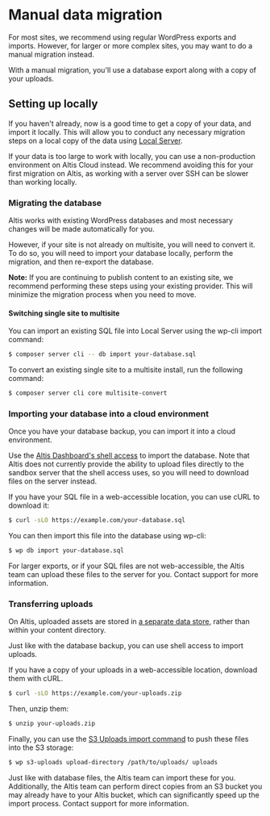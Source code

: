 # Manual data migration

For most sites, we recommend using regular WordPress exports and imports. However, for larger or more complex sites, you may want to do a manual migration instead.

With a manual migration, you'll use a database export along with a copy of your uploads.


## Setting up locally

If you haven't already, now is a good time to get a copy of your data, and import it locally. This will allow you to conduct any necessary migration steps on a local copy of the data using [Local Server](docs://local-server/).

If your data is too large to work with locally, you can use a non-production environment on Altis Cloud instead. We recommend avoiding this for your first migration on Altis, as working with a server over SSH can be slower than working locally.


### Migrating the database

Altis works with existing WordPress databases and most necessary changes will be made automatically for you.

However, if your site is not already on multisite, you will need to convert it. To do so, you will need to import your database locally, perform the migration, and then re-export the database.

**Note:** If you are continuing to publish content to an existing site, we recommend performing these steps using your existing provider. This will minimize the migration process when you need to move.


#### Switching single site to multisite

You can import an existing SQL file into Local Server using the wp-cli import command:

```sh
$ composer server cli -- db import your-database.sql
```

To convert an existing single site to a multisite install, run the following command:

```sh
$ composer server cli core multisite-convert
```


### Importing your database into a cloud environment

Once you have your database backup, you can import it into a cloud environment.

Use the [Altis Dashboard's shell access](docs://cloud/dashboard/cli/) to import the database. Note that Altis does not currently provide the ability to upload files directly to the sandbox server that the shell access uses, so you will need to download files on the server instead.

If you have your SQL file in a web-accessible location, you can use cURL to download it:

```sh
$ curl -sLO https://example.com/your-database.sql
```

You can then import this file into the database using wp-cli:

```sh
$ wp db import your-database.sql
```

For larger exports, or if your SQL files are not web-accessible, the Altis team can upload these files to the server for you. Contact support for more information.


### Transferring uploads

On Altis, uploaded assets are stored in [a separate data store](docs://cloud/s3-storage/), rather than within your content directory.

Just like with the database backup, you can use shell access to import uploads.

If you have a copy of your uploads in a web-accessible location, download them with cURL.

```sh
$ curl -sLO https://example.com/your-uploads.zip
```

Then, unzip them:

```sh
$ unzip your-uploads.zip
```

Finally, you can use the [S3 Uploads import command](https://github.com/humanmade/S3-Uploads#uploading-files-to-s3) to push these files into the S3 storage:

```sh
$ wp s3-uploads upload-directory /path/to/uploads/ uploads
```

Just like with database files, the Altis team can import these for you. Additionally, the Altis team can perform direct copies from an S3 bucket you may already have to your Altis bucket, which can significantly speed up the import process. Contact support for more information.

